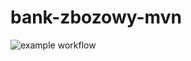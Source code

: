 # bank-zbozowy-mvn

![example workflow](https://github.com/miki134/bank-zbozowy-mvn/actions/workflows/ci.yml/badge.svg)
